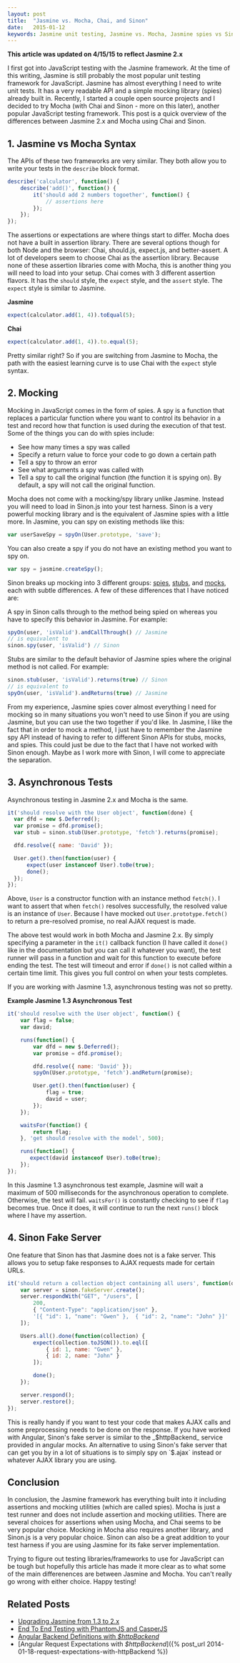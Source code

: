```yaml
---
layout: post
title:  "Jasmine vs. Mocha, Chai, and Sinon"
date:   2015-01-12
keywords: Jasmine unit testing, Jasmine vs. Mocha, Jasmine spies vs Sinon, JavaScript unit testing, Introduction to Sinon.js, Sinon Tutorial
---
```


__This article was updated on 4/15/15 to reflect Jasmine 2.x__

I first got into JavaScript testing with the Jasmine framework. At the time of this writing, Jasmine is still probably the most popular unit testing framework for JavaScript. Jasmine has almost everything I need to write unit tests. It has a very readable API and a simple mocking library (spies) already built in. Recently, I started a couple open source projects and I decided to try Mocha (with Chai and Sinon - more on this later), another popular JavaScript testing framework. This post is a quick overview of the differences between Jasmine 2.x and Mocha using Chai and Sinon.

## 1. Jasmine vs Mocha Syntax

The APIs of these two frameworks are very similar. They both allow you to write your tests in the `describe` block format.

```js
describe('calculator', function() {
	describe('add()', function() {
		it('should add 2 numbers togoether', function() {
			// assertions here
		});
	});
});
```

The assertions or expectations are where things start to differ. Mocha does not have a built in assertion library. There are several options though for both Node and the browser: Chai, should.js, expect.js, and better-assert. A lot of developers seem to choose Chai as the assertion library. Because none of these assertion libraries come with Mocha, this is another thing you will need to load into your setup. Chai comes with 3 different assertion flavors. It has the `should` style, the `expect` style, and the `assert` style. The `expect` style is similar to Jasmine.

__Jasmine__

```js
expect(calculator.add(1, 4)).toEqual(5);
```

__Chai__

```js
expect(calculator.add(1, 4)).to.equal(5);
```

Pretty similar right? So if you are switching from Jasmine to Mocha, the path with the easiest learning curve is to use Chai with the `expect` style syntax.

## 2. Mocking

Mocking in JavaScript comes in the form of spies. A spy is a function that replaces a particular function where you want to control its behavior in a test and record how that function is used during the execution of that test. Some of the things you can do with spies include:

* See how many times a spy was called
* Specify a return value to force your code to go down a certain path
* Tell a spy to throw an error
* See what arguments a spy was called with
* Tell a spy to call the original function (the function it is spying on). By default, a spy will not call the original function.

Mocha does not come with a mocking/spy library unlike Jasmine. Instead you will need to load in Sinon.js into your test harness. Sinon is a very powerful mocking library and is the equivalent of Jasmine spies with a little more. In Jasmine, you can spy on existing methods like this:

```js
var userSaveSpy = spyOn(User.prototype, 'save');
``` 

You can also create a spy if you do not have an existing method you want to spy on.

```js
var spy = jasmine.createSpy();
```

Sinon breaks up mocking into 3 different groups: [spies](http://sinonjs.org/docs/#spies), [stubs](http://sinonjs.org/docs/#stubs), and [mocks](http://sinonjs.org/docs/#mocks), each with subtle differences. A few of these differences that I have noticed are:

A spy in Sinon calls through to the method being spied on whereas you have to specify this behavior in Jasmine. For example: 

```js
spyOn(user, 'isValid').andCallThrough() // Jasmine
// is equivalent to 
sinon.spy(user, 'isValid') // Sinon
```

Stubs are similar to the default behavior of Jasmine spies where the original method is not called. For example:

```js
sinon.stub(user, 'isValid').returns(true) // Sinon
// is equivalent to
spyOn(user, 'isValid').andReturns(true) // Jasmine
```


From my experience, Jasmine spies cover almost everything I need for mocking so in many situations you won't need to use Sinon if you are using Jasmine, but you can use the two together if you'd like. In Jasmine, I like the fact that in order to mock a method, I just have to remember the Jasmine spy API instead of having to refer to different Sinon APIs for stubs, mocks, and spies. This could just be due to the fact that I have not worked with Sinon enough. Maybe as I work more with Sinon, I will come to appreciate the separation.


## 3. Asynchronous Tests

Asynchronous testing in Jasmine 2.x and Mocha is the same. 

```js
it('should resolve with the User object', function(done) {
  var dfd = new $.Deferred();
  var promise = dfd.promise();
  var stub = sinon.stub(User.prototype, 'fetch').returns(promise);

  dfd.resolve({ name: 'David' });

  User.get().then(function(user) {
      expect(user instanceof User).toBe(true);
      done();
  });
});
```

Above, `User` is a constructor function with an instance method `fetch()`. I want to assert that when `fetch()` resolves successfully, the resolved value is an instance of `User`. Because I have mocked out `User.prototype.fetch()` to return a pre-resolved promise, no real AJAX request is made.

The above test would work in both Mocha and Jasmine 2.x. By simply specifying a parameter in the `it()` callback function (I have called it `done()` like in the documentation but you can call it whatever you want), the test runner will pass in a function and wait for this function to execute before ending the test. The test will timeout and error if `done()` is not called within a certain time limit. This gives you full control on when your tests completes. 

If you are working with Jasmine 1.3, asynchronous testing was not so pretty.

__Example Jasmine 1.3 Asynchronous Test__

```js
it('should resolve with the User object', function() {
    var flag = false;
    var david;

    runs(function() {
        var dfd = new $.Deferred();
        var promise = dfd.promise();

        dfd.resolve({ name: 'David' });
        spyOn(User.prototype, 'fetch').andReturn(promise);

        User.get().then(function(user) {
            flag = true;
            david = user;
        });
    });

    waitsFor(function() {
        return flag;
    }, 'get should resolve with the model', 500);

    runs(function() {
       expect(david instanceof User).toBe(true);
    });
});
```

In this Jasmine 1.3 asynchronous test example, Jasmine will wait a maximum of 500 milliseconds for the asynchronous operation to complete. Otherwise, the test will fail. `waitsFor()` is constantly checking to see if `flag` becomes true. Once it does, it will continue to run the next `runs()` block where I have my assertion.


## 4. Sinon Fake Server

One feature that Sinon has that Jasmine does not is a fake server. This allows you to setup fake responses to AJAX requests made for certain URLs.

```js
it('should return a collection object containing all users', function(done) {
	var server = sinon.fakeServer.create();
	server.respondWith("GET", "/users", [
		200, 
		{ "Content-Type": "application/json" },
		'[{ "id": 1, "name": "Gwen" },  { "id": 2, "name": "John" }]'
	]);

	Users.all().done(function(collection) {
		expect(collection.toJSON()).to.eql([
			{ id: 1, name: "Gwen" },
			{ id: 2, name: "John" }
		]);

		done();	
	});

	server.respond();
	server.restore();
});
```

This is really handy if you want to test your code that makes AJAX calls and some preprocessing needs to be done on the response. If you have worked with Angular, Sinon's fake server is similar to the _$httpBackend_ service provided in angular mocks. An alternative to using Sinon's fake server that can get you by in a lot of situations is to simply spy on `$.ajax` instead or whatever AJAX library you are using.

## Conclusion

In conclusion, the Jasmine framework has everything built into it including assertions and mocking utilities (which are called spies). Mocha is just a test runner and does not include assertion and mocking utilities. There are several choices for assertions when using Mocha, and Chai seems to be very popular choice. Mocking in Mocha also requires another library, and Sinon.js is a very popular choice. Sinon can also be a great addition to your test harness if you are using Jasmine for its fake server implementation.

Trying to figure out testing libraries/frameworks to use for JavaScript can be tough but hopefully this article has made it more clear as to what some of the main differenences are between Jasmine and Mocha. You can't really go wrong with either choice. Happy testing!

## Related Posts

* [Upgrading Jasmine from 1.3 to 2.x](/2015/01/29/Upgrading-Jasmine-from-1.3-to-2.1.html)
* [End To End Testing with PhantomJS and CasperJS](/2015/02/28/end-to-end-testing-with-phantomsjs-and-casperjs.html)
* [Angular Backend Definitions with _$httpBackend_](/angular.js/javascript/2014/01/20/backend-definitions-with-httpBackend.html)
* [Angular Request Expectations with _$httpBackend_]({% post_url 2014-01-18-request-expectations-with-httpBackend %})